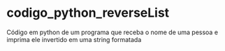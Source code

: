 # codigo_python_reverseList
Código em python de um programa que receba o nome de uma pessoa e imprima ele invertido em uma string formatada

